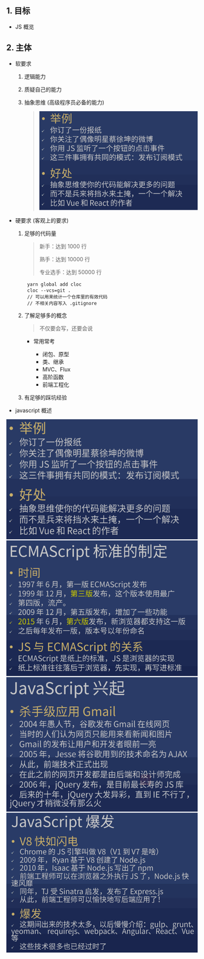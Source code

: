 ## 1. 目标

* JS 概览

## 2. 主体

* 软要求
  
    1. 逻辑能力
    2. 质疑自己的能力
    3. 抽象思维 (高级程序员必备的能力)

        > ![](../img/10-1.png)

* 硬要求 (客观上的要求)

    1. 足够的代码量
   
        > 新手：达到 1000 行
        >
        > 熟手：达到 10000 行
        >
        > 专业选手：达到 50000 行

            yarn global add cloc
            cloc --vcs=git .
            // 可以用来统计一个仓库里的有效代码
            // 不相关内容写入 .gitignore

    2. 了解足够多的概念

        > 不仅要会写，还要会说

        * 常用常考

            * 闭包、原型
            * 类、继承
            * MVC、Flux
            * 高阶函数
            * 前端工程化 

    3. 有足够的踩坑经验

* javascript 概述

![](../img/10-1.png)
![](../img/10-2.png)
![](../img/10-3.png)
![](../img/10-4.png)





